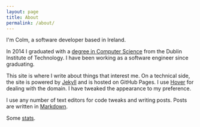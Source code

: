 ```yaml
---
layout: page
title: About
permalink: /about/
---
```


I'm Colm, a software developer based in Ireland. 

In 2014 I graduated with a [degree in Computer Science][csdegree] from the 
Dublin Institute of Technology. I have been working as a software engineer since graduating.

This site is where I write about things that interest me. 
On a technical side, the site is powered by [Jekyll][jek] and is hosted on GitHub Pages.
I use [Hover][hvr] for dealing with the domain. I have tweaked the appearance to my 
preference.

I use any number of text editors for code tweaks and writing posts. Posts are written in 
[Markdown][mrkd].

Some [stats][stats].

[csdegree]: /education/
[twtr]: https://twitter.com/ColmMulhall
[lnkin]: https://ie.linkedin.com/in/colmmulhall
[gthb]: https://github.com/colmulhall
[micro]: http://micro.blog/colmulhall
[jek]: http://www.jekyllrb.com
[hrku]: https://www.heroku.com/
[hvr]: https://www.hover.com/
[sbltxt]: http://www.sublimetext.com/
[mrkd]: https://daringfireball.net/projects/markdown/
[stats]: /stats/
